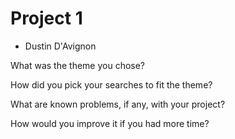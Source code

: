 # Project 1

- Dustin D'Avignon


What was the theme you chose?

How did you pick your searches to fit the theme?

What are known problems, if any, with your project?

How would you improve it if you had more time?
